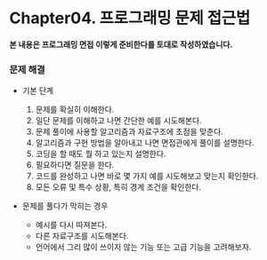 # Chapter04. 프로그래밍 문제 접근법

**본 내용은 프로그래밍 면접 이렇게 준비한다를 토대로 작성하였습니다.**



### 문제 해결
* 기본 단계
  1. 문제를 확실히 이해한다.
  2. 일단 문제를 이해하고 나면 간단한 예를 시도해본다.
  3. 문제 풀이에 사용할 알고리즘과 자료구조에 초점을 맞춘다.
  4. 알고리즘과 구현 방법을 알아내고 나면 면접관에게 풀이를 설명한다.
  5. 코딩을 할 때도 뭘 하고 있는지 설명한다.
  6. 필요하다면 질문을 한다.
  7. 코드를 완성하고 나면 바로 몇 가지 예를 시도해보고 맞는지 확인한다.
  8. 모든 오류 및 특수 상황, 특히 경계 조건을 확인한다.


* 문제를 풀다가 막히는 경우
  * 예시를 다시 따져본다.
  * 다른 자료구조를 시도해본다.
  * 언어에서 그리 많이 쓰이지 않는 기능 또는 고급 기능을 고려해보자.
